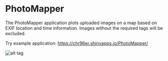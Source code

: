 # PhotoMapper

The PhotoMapper application plots uploaded images on a map based on EXIF location and time information. Images without the required tags will be excluded.

Try example application: https://chr96er.shinyapps.io/PhotoMapper/

![alt tag](https://raw.githubusercontent.com/Chr96er/PhotoMapper/master/PhotoMapper/insta/application/www/images/README.jpg)

